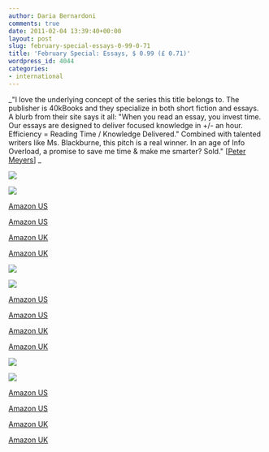 ```yaml
---
author: Daria Bernardoni
comments: true
date: 2011-02-04 13:39:40+00:00
layout: post
slug: february-special-essays-0-99-0-71
title: 'February Special: Essays, $ 0.99 (£ 0.71)'
wordpress_id: 4044
categories:
- international
---
```


_"I love the underlying concept of the series this title belongs to.
The publisher is 40kBooks and they specialize in both short fiction and essays. A blurb from their site says it all: "When you read an essay, you invest time. Our essays are designed to deliver focused knowledge in +/- an hour. Efficiency = Reading Time / Knowledge Delivered." Combined with talented writers like Ms. Blackburne, this pitch is a real winner.
In an age of Info Overload, a promise to save me time & make me smarter? Sold."
[[Peter Meyers](http://www.amazon.com/review/RUV1MFP2PTHHL/ref=cm_cr_pr_perm?ie=UTF8&ASIN=B004GKMZ30&nodeID=&tag=&linkCode=)]
_








[![](http://www.40kbooks.com/wp-content/uploads/fromwords-blackburne_ok1-209x300.jpg)](http://amzn.to/faPDDR)


[![](http://www.40kbooks.com/wp-content/uploads/future-ludlow_eng_hd-208x300.jpg)](http://amzn.to/fag4gT)






[Amazon US](http://amzn.to/faPDDR)


[Amazon US](http://amzn.to/fag4gT )






[Amazon UK](http://amzn.to/fizRvV )


[Amazon UK](http://amzn.to/fag4gT )






[![](http://www.40kbooks.com/wp-content/uploads/selling-brown_ok-208x300.jpg)](http://amzn.to/e0OJYm)


[![](http://www.40kbooks.com/wp-content/uploads/narrative-stafford_eng_hd-208x300.jpg)](http://amzn.to/gKBkFG)






[Amazon US](http://amzn.to/e0OJYm)


[Amazon US](http://amzn.to/gKBkFG)






[Amazon UK](http://amzn.to/fCIYQ6)


[Amazon UK](http://amzn.to/f1LM8H)






[![](http://www.40kbooks.com/wp-content/uploads/augmented-dekerckhove_ok-208x300.jpg)](http://amzn.to/fBH56M)


[![](http://www.40kbooks.com/wp-content/uploads/cover_c-208x300.jpg)](http://amzn.to/dMkQP7)






[Amazon US](http://amzn.to/fBH56M)


[Amazon US](http://amzn.to/dMkQP7)






[Amazon UK](http://amzn.to/gQ9Lzb)


[Amazon UK](http://amzn.to/gAwh8D)




